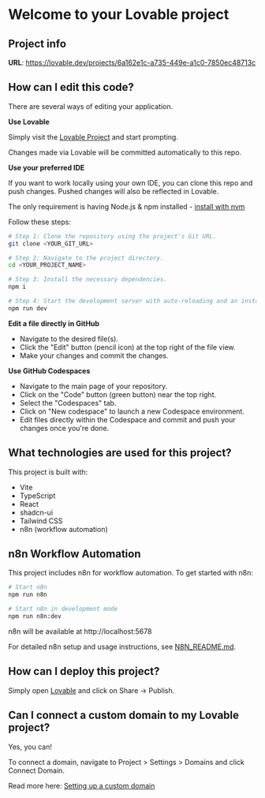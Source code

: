 # Welcome to your Lovable project

## Project info

**URL**: https://lovable.dev/projects/6a162e1c-a735-449e-a1c0-7850ec48713c

## How can I edit this code?

There are several ways of editing your application.

**Use Lovable**

Simply visit the [Lovable Project](https://lovable.dev/projects/6a162e1c-a735-449e-a1c0-7850ec48713c) and start prompting.

Changes made via Lovable will be committed automatically to this repo.

**Use your preferred IDE**

If you want to work locally using your own IDE, you can clone this repo and push changes. Pushed changes will also be reflected in Lovable.

The only requirement is having Node.js & npm installed - [install with nvm](https://github.com/nvm-sh/nvm#installing-and-updating)

Follow these steps:

```sh
# Step 1: Clone the repository using the project's Git URL.
git clone <YOUR_GIT_URL>

# Step 2: Navigate to the project directory.
cd <YOUR_PROJECT_NAME>

# Step 3: Install the necessary dependencies.
npm i

# Step 4: Start the development server with auto-reloading and an instant preview.
npm run dev
```

**Edit a file directly in GitHub**

- Navigate to the desired file(s).
- Click the "Edit" button (pencil icon) at the top right of the file view.
- Make your changes and commit the changes.

**Use GitHub Codespaces**

- Navigate to the main page of your repository.
- Click on the "Code" button (green button) near the top right.
- Select the "Codespaces" tab.
- Click on "New codespace" to launch a new Codespace environment.
- Edit files directly within the Codespace and commit and push your changes once you're done.

## What technologies are used for this project?

This project is built with:

- Vite
- TypeScript
- React
- shadcn-ui
- Tailwind CSS
- n8n (workflow automation)

## n8n Workflow Automation

This project includes n8n for workflow automation. To get started with n8n:

```sh
# Start n8n
npm run n8n

# Start n8n in development mode
npm run n8n:dev
```

n8n will be available at http://localhost:5678

For detailed n8n setup and usage instructions, see [N8N_README.md](./N8N_README.md).

## How can I deploy this project?

Simply open [Lovable](https://lovable.dev/projects/6a162e1c-a735-449e-a1c0-7850ec48713c) and click on Share -> Publish.

## Can I connect a custom domain to my Lovable project?

Yes, you can!

To connect a domain, navigate to Project > Settings > Domains and click Connect Domain.

Read more here: [Setting up a custom domain](https://docs.lovable.dev/features/custom-domain#custom-domain)

